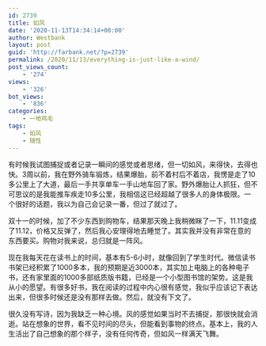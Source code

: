 ```yaml
---
id: 2739
title: 如风
date: '2020-11-13T14:34:14+00:00'
author: Westbank
layout: post
guid: 'http://farbank.net/?p=2739'
permalink: /2020/11/13/everything-is-just-like-a-wind/
post_views_count:
    - '274'
views:
    - '326'
bot_views:
    - '836'
categories:
    - 一地鸡毛
tags:
    - 如风
    - 随性
---
```


有时候我试图捕捉或者记录一瞬间的感觉或者思绪，但一切如风，来得快，去得也快。3周以前，我在野外骑车锻炼，结果爆胎，前不着村后不着店，我愣是走了10多公里上了大道，最后一手共享单车一手山地车回了家。野外爆胎让人抓狂，但不可思议的是我能推车疾走10多公里，我相信这已经超越了很多人的身体极限。一个很好的话题，我以为自己会记录一番，但过了就过了。

双十一的时候，加了不少东西到购物车，结果那天晚上我稍微眯了一下，11.11变成了11.12，价格又反弹了，然后我心安理得地去睡觉了。其实我并没有非常在意的东西要买。购物对我来说，总归就是一阵风。

现在我每天花在读书上的时间，基本有5-6小时，就像回到了学生时代。微信读书书架已经积累了1000多本，我的预期是近3000本，其实加上电脑上的各种电子书，还有家里面的1000多部纸质版书籍，已经是一个小型图书馆的架势。这是我从小的愿望。有很多好书，我在阅读的过程中内心很有感觉，我似乎应该记下表达出来，但很多时候还是没有那样去做。然后，就没有下文了。

很久没有写诗，因为我缺乏一种心境。风的感觉如果当时不去捕捉，那很快就会消逝。站在想象的世界，看不见时间的尽头，但能看到事物的终点。基本上，我的人生活出了自己想象的那个样子，没有任何传奇，但如风一样满天飞舞。
